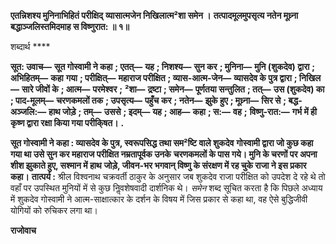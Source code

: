 **एतन्निशश्य मुनिनाभिहितं परीक्षिद्** **व्यासात्मजेन निखिलात्म²शा समेन ।** **तत्पादमूलमुपसृत्य नतेन मूध्र्ना** **बद्धाञ्जलिस्तमिदमाह स विष्णुरात: ॥ १॥** 

शब्दार्थ **** 

**सूत: उवाच—** **सूत गोस्वामी ने कहा** **; एतत्—** **यह** **; निशश्य—** **सुन कर** **; मुनिना—** **मुनि (शुकदेव) द्वारा** **; अभिहितम्—** **कहा** **गया** **; परीक्षित्—** **महाराज परीक्षित** **; व्यास-आत्म-जेन—** **व्यासदेव के पुत्र द्वारा** **; निखिल—** **सारे जीवों के** **; आत्म—** **परमेश्वर** **;** **²शा—** **द्रष्टा** **; समेन—** **पूर्णतया सन्तुलित** **; तत्—** **उस (शुकदेव) का** **; पाद-मूलम्—** **चरणकमलों तक** **; उपसृत्य—** **पहुँच** **कर** **; नतेन—** **झुके हुए** **; मूध्र्ना—** **सिर से** **; बद्ध-अञ्जलि:—** **हाथ जोड़े** **; तम्—** **उससे** **; इदम्—** **यह** **; आह—** **कहा** **; स:—** **वह** **;** **विष्णु-रात:—** **गर्भ में ही कृष्ण द्वारा रक्षा किया गया परीकि्षत।** **.** 

**सूत गोस्वामी ने कहा : व्यासदेव के पुत्र, स्वरूपसिद्ध तथा सम²ष्टि वाले शुकदेव** **गोस्वामी द्वारा जो कुछ कहा गया था उसे सुन कर महाराज परीक्षित नम्रतापूर्वक उनके** **चरणकमलों के पास गये। मुनि के चरणों पर अपना शीश झुकाते हुए, सश्मान में हाथ** **जोड़े, जीवन-भर भगवान् विष्णु के संरक्षण में रह चुके राजा ने इस प्रकार कहा।** **तात्पर्य :** श्रील विश्वनाथ चक्रवर्ती ठाकुर के अनुसार जब शुकदेव राजा परीक्षित को उपदेश दे रहे थे तो वहाँ पर उपस्थित मुनियों में से कुछ निॢवशेषवादी दार्शनिक थे। *समेन* शब्द सूचित करता है कि पिछले अध्याय में शुकदेव गोस्वामी ने आत्म-साक्षात्कार के दर्शन के विषय में जिस प्रकार से कहा था, वह ऐसे बुद्धिजीवी योगियों को रुचिकर लगा था।  

**राजोवाच** 
